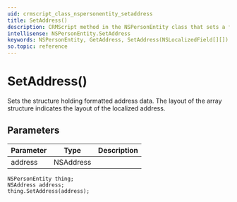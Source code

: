 ```yaml
---
uid: crmscript_class_nspersonentity_setaddress
title: SetAddress()
description: CRMScript method in the NSPersonEntity class that sets a formatted address
intellisense: NSPersonEntity.SetAddress
keywords: NSPersonEntity, GetAddress, SetAddress(NSLocalizedField[][])
so.topic: reference
---
```


# SetAddress()

Sets the structure holding formatted address data. The layout of the array structure indicates the layout of the localized address.

## Parameters

| Parameter | Type | Description |
|---|---|---|
| address | NSAddress | |

```crmscript
NSPersonEntity thing;
NSAddress address;
thing.SetAddress(address);
```
